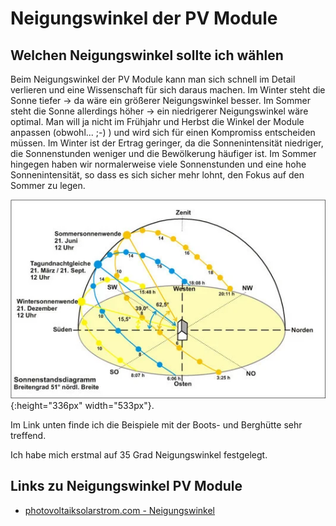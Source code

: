 # Neigungswinkel der PV Module

## Welchen Neigungswinkel sollte ich wählen

Beim Neigungswinkel der PV Module kann man sich schnell im Detail verlieren und eine Wissenschaft für sich daraus machen.
Im Winter steht die Sonne tiefer -> da wäre ein größerer Neigungswinkel besser. Im Sommer steht die Sonne allerdings höher -> ein niedrigerer Neigungswinkel wäre optimal.
Man will ja nicht im Frühjahr und Herbst die Winkel der Module anpassen (obwohl... ;-) ) und wird sich für einen Kompromiss entscheiden müssen.
Im Winter ist der Ertrag geringer, da die Sonnenintensität niedriger, die Sonnenstunden weniger und die Bewölkerung häufiger ist. Im Sommer hingegen haben wir normalerweise viele Sonnenstunden und eine hohe Sonnenintensität, so dass es sich sicher mehr lohnt, den Fokus auf den Sommer zu legen.

![Winkel der Sonne zur Erde über das Jahr verteilt](files/pv-molules/winkel_sonne_verlauf.png 'Winkel der Sonne zur Erde über das Jahr verteilt'){:height="336px" width="533px"}.

Im Link unten finde ich die Beispiele mit der Boots- und Berghütte sehr treffend.

Ich habe mich erstmal auf 35 Grad Neigungswinkel festgelegt.

## Links zu Neigungswinkel PV Module

* [photovoltaiksolarstrom.com - Neigungswinkel](https://photovoltaiksolarstrom.com/photovoltaiklexikon/neigungswinkel/)
